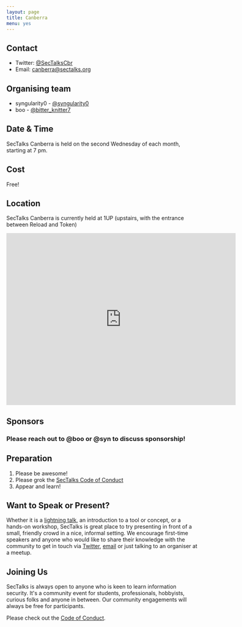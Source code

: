 ```yaml
---
layout: page
title: Canberra 
menu: yes
---
```


## Contact 

* Twitter: [@SecTalksCbr](https://twitter.com/sectalkscbr)
* Email: [canberra@sectalks.org](mailto:canberra@sectalks.org)

## Organising team 

* syngularity0 - [@syngularity0](https://twitter.com/syngularity0)
* boo - [@bitter_knitter7](https://twitter.com/bitter_knitter7)

## Date & Time 

SecTalks Canberra is held on the second Wednesday of each month, starting at 7 pm.

## Cost

Free!

## Location 

SecTalks Canberra is currently held at 1UP (upstairs, with the entrance between Reload and Token)

<iframe src="https://www.google.com/maps/embed?pb=!1m18!1m12!1m3!1d814.2698470101196!2d149.1284542499129!3d-35.27915239541653!2m3!1f0!2f0!3f0!3m2!1i1024!2i768!4f13.1!3m3!1m2!1s0x6b164d2635d515ef%3A0x6637b50ab5d1ccd1!2sToken%20Arcade%20and%20Kitchen!5e0!3m2!1sen!2sau!4v1676766231758!5m2!1sen!2sau" width="600" height="450" style="border:0;" allowfullscreen="" loading="lazy" referrerpolicy="no-referrer-when-downgrade"></iframe>

## Sponsors

### Please reach out to @boo or @syn to discuss sponsorship!

## Preparation

1. Please be awesome!
2. Please grok the [SecTalks Code of Conduct](https://www.sectalks.org/coc/)
3. Appear and learn!

## Want to Speak or Present?

Whether it is a [lightning talk](https://en.wikipedia.org/wiki/Lightning_talk), an introduction to a tool or concept, or a hands-on workshop, SecTalks is great place to try presenting in front of a small, friendly crowd in a nice, informal setting. We encourage first-time speakers and anyone who would like to share their knowledge with the community to get in touch via [Twitter](https://twitter.com/SecTalksCbr), [email](mailto:canberra@sectalks.org) or just talking to an organiser at a meetup.

## Joining Us

SecTalks is always open to anyone who is keen to learn information security. It's a community event for students, professionals, hobbyists, curious folks and anyone in between. Our community engagements will always be free for participants. 

Please check out the [Code of Conduct](http://www.sectalks.org/coc/).
